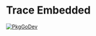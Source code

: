 # Trace Embedded

[![PkgGoDev](https://pkg.go.dev/badge/go.opentelemetry.io/otel/trace/embedded)](https://pkg.go.dev/go.opentelemetry.io/otel/trace/embedded)
